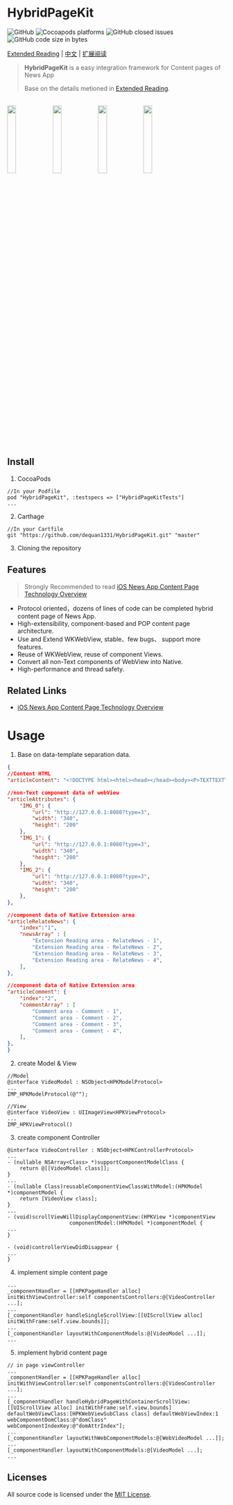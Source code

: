 # HybridPageKit

![GitHub](https://img.shields.io/github/license/dequan1331/HybridPageKit.svg)
![Cocoapods platforms](https://img.shields.io/cocoapods/p/HybridPageKit.svg)
![GitHub closed issues](https://img.shields.io/github/issues-closed/dequan1331/HybridPagekit.svg)
![GitHub code size in bytes](https://img.shields.io/github/languages/code-size/dequan1331/HybridPageKit.svg)

[Extended Reading](https://dequan1331.github.io/index-en.html) | [中文](./README-CN.md) | [扩展阅读](https://dequan1331.github.io/)

>**HybridPageKit** is a easy integration framework for Content pages of News App
>
>Base on the details metioned in [Extended Reading](https://dequan1331.github.io/index-en.html).

<br>
<div>
<img src="https://raw.githubusercontent.com/dequan1331/HybridPageKit/master/README-IMAGE/Hybrid.gif" width="20%">
<img src="https://raw.githubusercontent.com/dequan1331/HybridPageKit/master/README-IMAGE/Short.gif" width="20%">
<img src="https://raw.githubusercontent.com/dequan1331/HybridPageKit/master/README-IMAGE/Banner.gif" width="20%">
<img src="https://raw.githubusercontent.com/dequan1331/HybridPageKit/master/README-IMAGE/Folded.gif" width="20%">
</div>


## Install

1.	CocoaPods 
```objc
//In your Podfile
pod "HybridPageKit", :testspecs => ["HybridPageKitTests"]
...
```

2. Carthage

```objc
//In your Cartfile
git "https://github.com/dequan1331/HybridPageKit.git" "master"
```

3. Cloning the repository


##	Features

>	Strongly Recommended to read [iOS News App Content Page Technology Overview](https://dequan1331.github.io/index-en.html)

*	Protocol oriented，dozens of lines of code can be completed hybrid content page of News App.
*	High-extensibility, component-based and POP content page architecture.
*	Use and Extend WKWebView, stable、few bugs、 support more features.
*	Reuse of WKWebView, reuse of component Views.
* 	Convert all non-Text components of WebView into Native. 
*  	High-performance and thread safety.

##	Related Links

*	[iOS News App Content Page Technology Overview](https://dequan1331.github.io/index-en.html)

#	Usage


1. Base on data-template separation data.
					
```json
{
//Content HTML
"articleContent": "<!DOCTYPE html><html><head></head><body><P>TEXTTEXTTEXTTEXTTEXTTEXT</P><P>{{IMG_0}}</P><P>TEXTTEXTTEXTTEXTTEXTTEXT</P><P>{{IMG_1}}</P><P>TEXTTEXTTEXTTEXTTEXTTEXT</P><P>{{IMG_2}}</P><P>The End</P></body></html>",

//non-Text component data of webView
"articleAttributes": {
	"IMG_0": {
	    "url": "http://127.0.0.1:8080?type=3",
	    "width": "340",
	    "height": "200"
	},
	"IMG_1": {
	    "url": "http://127.0.0.1:8080?type=3",
	    "width": "340",
	    "height": "200"
	},
	"IMG_2": {
	    "url": "http://127.0.0.1:8080?type=3",
	    "width": "340",
	    "height": "200"
	},
},  

//component data of Native Extension area
"articleRelateNews": {
    "index":"1",
    "newsArray" : [
        "Extension Reading area - RelateNews - 1",
        "Extension Reading area - RelateNews - 2",
        "Extension Reading area - RelateNews - 3",
        "Extension Reading area - RelateNews - 4",
    ],
}, 

//component data of Native Extension area
"articleComment": {
    "index":"2",
    "commentArray" : [
        "Comment area - Comment - 1",
        "Comment area - Comment - 2",
        "Comment area - Comment - 3",
        "Comment area - Comment - 4",
    ],
},  
}
```

2. create Model & View

```objc
//Model 
@interface VideoModel : NSObject<HPKModelProtocol>
...
IMP_HPKModelProtocol(@"");

//View 
@interface VideoView : UIImageView<HPKViewProtocol>
...
IMP_HPKViewProtocol()

```

3. create component Controller

```objc
@interface VideoController : NSObject<HPKControllerProtocol>
...
- (nullable NSArray<Class> *)supportComponentModelClass {
	return @[[VideoModel class]];
}
...
- (nullable Class)reusableComponentViewClassWithModel:(HPKModel *)componentModel {
	return [VideoView class];
}
...
- (void)scrollViewWillDisplayComponentView:(HPKView *)componentView
                    componentModel:(HPKModel *)componentModel {
...
}

- (void)controllerViewDidDisappear {
...
}
```

4. implement simple content page

```objc
...
_componentHandler = [[HPKPageHandler alloc] initWithViewController:self componentsControllers:@[VideoController ...];
...
[_componentHandler handleSingleScrollView:[[UIScrollView alloc] initWithFrame:self.view.bounds]];
...
[_componentHandler layoutWithComponentModels:@[VideoModel ...]];
...
```

5. implement hybrid content page

```objc
// in page viewController
...
_componentHandler = [[HPKPageHandler alloc] initWithViewController:self componentsControllers:@[VideoController ...];
...
[_componentHandler handleHybridPageWithContainerScrollView:[[UIScrollView alloc] initWithFrame:self.view.bounds] defaultWebViewClass:[HPKWebViewSubClass class] defaultWebViewIndex:1 webComponentDomClass:@"domClass" webComponentIndexKey:@"domAttrIndex"];
...
[_componentHandler layoutWithWebComponentModels:@[WebVideoModel ...]];
...
[_componentHandler layoutWithComponentModels:@[VideoModel ...];
...
```

## Licenses

All source code is licensed under the [MIT License](https://github.com/dequan1331/HybridPageKit/blob/master/LICENSE).
